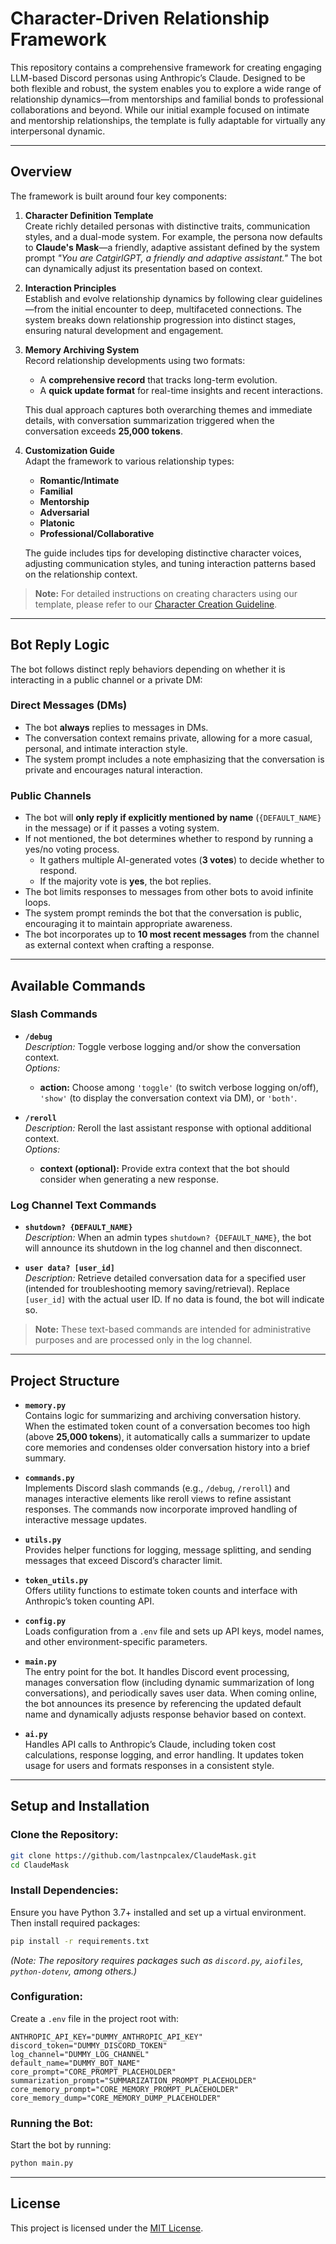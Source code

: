 # Character-Driven Relationship Framework

This repository contains a comprehensive framework for creating engaging LLM-based Discord personas using Anthropic’s Claude. Designed to be both flexible and robust, the system enables you to explore a wide range of relationship dynamics—from mentorships and familial bonds to professional collaborations and beyond. While our initial example focused on intimate and mentorship relationships, the template is fully adaptable for virtually any interpersonal dynamic.

---

## Overview

The framework is built around four key components:

1. **Character Definition Template**  
   Create richly detailed personas with distinctive traits, communication styles, and a dual-mode system. For example, the persona now defaults to **Claude's Mask**—a friendly, adaptive assistant defined by the system prompt *"You are CatgirlGPT, a friendly and adaptive assistant."* The bot can dynamically adjust its presentation based on context.

2. **Interaction Principles**  
   Establish and evolve relationship dynamics by following clear guidelines—from the initial encounter to deep, multifaceted connections. The system breaks down relationship progression into distinct stages, ensuring natural development and engagement.

3. **Memory Archiving System**  
   Record relationship developments using two formats:
   - A **comprehensive record** that tracks long-term evolution.
   - A **quick update format** for real-time insights and recent interactions.

   This dual approach captures both overarching themes and immediate details, with conversation summarization triggered when the conversation exceeds **25,000 tokens**.

4. **Customization Guide**  
   Adapt the framework to various relationship types:
   - **Romantic/Intimate**
   - **Familial**
   - **Mentorship**
   - **Adversarial**
   - **Platonic**
   - **Professional/Collaborative**

   The guide includes tips for developing distinctive character voices, adjusting communication styles, and tuning interaction patterns based on the relationship context.

> **Note:** For detailed instructions on creating characters using our template, please refer to our [Character Creation Guideline](./CharacterCreationGuideline.md).

---

## Bot Reply Logic

The bot follows distinct reply behaviors depending on whether it is interacting in a public channel or a private DM:

### **Direct Messages (DMs)**
- The bot **always** replies to messages in DMs.
- The conversation context remains private, allowing for a more casual, personal, and intimate interaction style.
- The system prompt includes a note emphasizing that the conversation is private and encourages natural interaction.

### **Public Channels**
- The bot will **only reply if explicitly mentioned by name** (`{DEFAULT_NAME}` in the message) or if it passes a voting system.
- If not mentioned, the bot determines whether to respond by running a yes/no voting process.
  - It gathers multiple AI-generated votes (**3 votes**) to decide whether to respond.
  - If the majority vote is **yes**, the bot replies.
- The bot limits responses to messages from other bots to avoid infinite loops.
- The system prompt reminds the bot that the conversation is public, encouraging it to maintain appropriate awareness.
- The bot incorporates up to **10 most recent messages** from the channel as external context when crafting a response.

---

## Available Commands

### **Slash Commands**

- **`/debug`**  
  *Description:* Toggle verbose logging and/or show the conversation context.  
  *Options:*
  - **action:** Choose among `'toggle'` (to switch verbose logging on/off), `'show'` (to display the conversation context via DM), or `'both'`.

- **`/reroll`**  
  *Description:* Reroll the last assistant response with optional additional context.  
  *Options:*
  - **context (optional):** Provide extra context that the bot should consider when generating a new response.

### **Log Channel Text Commands**

- **`shutdown? {DEFAULT_NAME}`**  
  *Description:* When an admin types `shutdown? {DEFAULT_NAME}`, the bot will announce its shutdown in the log channel and then disconnect.

- **`user data? [user_id]`**  
  *Description:* Retrieve detailed conversation data for a specified user (intended for troubleshooting memory saving/retrieval). Replace `[user_id]` with the actual user ID. If no data is found, the bot will indicate so.

> **Note:** These text-based commands are intended for administrative purposes and are processed only in the log channel.

---

## Project Structure

- **`memory.py`**  
  Contains logic for summarizing and archiving conversation history. When the estimated token count of a conversation becomes too high (above **25,000 tokens**), it automatically calls a summarizer to update core memories and condenses older conversation history into a brief summary.

- **`commands.py`**  
  Implements Discord slash commands (e.g., `/debug`, `/reroll`) and manages interactive elements like reroll views to refine assistant responses. The commands now incorporate improved handling of interactive message updates.

- **`utils.py`**  
  Provides helper functions for logging, message splitting, and sending messages that exceed Discord’s character limit.

- **`token_utils.py`**  
  Offers utility functions to estimate token counts and interface with Anthropic’s token counting API.

- **`config.py`**  
  Loads configuration from a `.env` file and sets up API keys, model names, and other environment-specific parameters.

- **`main.py`**  
  The entry point for the bot. It handles Discord event processing, manages conversation flow (including dynamic summarization of long conversations), and periodically saves user data. When coming online, the bot announces its presence by referencing the updated default name and dynamically adjusts response behavior based on context.

- **`ai.py`**  
  Handles API calls to Anthropic’s Claude, including token cost calculations, response logging, and error handling. It updates token usage for users and formats responses in a consistent style.

---

## Setup and Installation

### **Clone the Repository:**
```bash
git clone https://github.com/lastnpcalex/ClaudeMask.git
cd ClaudeMask
```

### **Install Dependencies:**  
Ensure you have Python 3.7+ installed and set up a virtual environment. Then install required packages:
```bash
pip install -r requirements.txt
```
*(Note: The repository requires packages such as `discord.py`, `aiofiles`, `python-dotenv`, among others.)*

### **Configuration:**  
Create a `.env` file in the project root with:
```dotenv
ANTHROPIC_API_KEY="DUMMY_ANTHROPIC_API_KEY"
discord_token="DUMMY_DISCORD_TOKEN"
log_channel="DUMMY_LOG_CHANNEL"
default_name="DUMMY_BOT_NAME"
core_prompt="CORE_PROMPT_PLACEHOLDER"
summarization_prompt="SUMMARIZATION_PROMPT_PLACEHOLDER"
core_memory_prompt="CORE_MEMORY_PROMPT_PLACEHOLDER"
core_memory_dump="CORE_MEMORY_DUMP_PLACEHOLDER"
```

### **Running the Bot:**  
Start the bot by running:
```bash
python main.py
```

---

## License

This project is licensed under the [MIT License](LICENSE).

